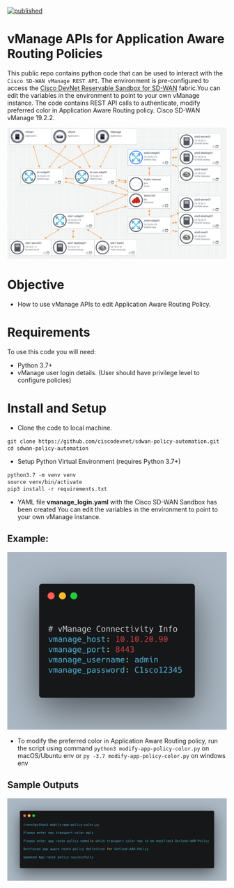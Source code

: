 
[![published](https://static.production.devnetcloud.com/codeexchange/assets/images/devnet-published.svg)](https://developer.cisco.com/codeexchange/github/repo/CiscoDevNet/sdwan-policy-automation)

# vManage APIs for Application Aware Routing Policies

This public repo contains python code that can be used to interact with the `Cisco SD-WAN vManage REST API`. The environment is pre-configured to access the [Cisco DevNet Reservable Sandbox for SD-WAN](https://devnetsandbox.cisco.com/RM/Diagram/Index/c9679e49-6751-4f43-9bb4-9d7ee162b069?diagramType=Topology) fabric.You can edit the variables in the environment to point to your own vManage instance. The code contains REST API calls to authenticate, modify preferred color in Application Aware Routing policy. Cisco SD-WAN vManage 19.2.2.

![Sandbox Image](./images/sdwan_sandbox.png)


# Objective 

*   How to use vManage APIs to edit Application Aware Routing Policy.

# Requirements

To use this code you will need:

* Python 3.7+
* vManage user login details. (User should have privilege level to configure policies)

# Install and Setup

- Clone the code to local machine.

```
git clone https://github.com/ciscodevnet/sdwan-policy-automation.git
cd sdwan-policy-automation
```
- Setup Python Virtual Environment (requires Python 3.7+)

```
python3.7 -m venv venv
source venv/bin/activate
pip3 install -r requirements.txt
```

- YAML file **vmanage_login.yaml** with the Cisco SD-WAN Sandbox has been created  You can edit the variables in the environment to point to your own vManage instance.

## Example:

![Yaml](./images/vmanage_login.png)

- To modify the preferred color in Application Aware Routing policy, run the script using command `python3 modify-app-policy-color.py` on macOS/Ubuntu env or `py -3.7 modify-app-policy-color.py` on windows env

## Sample Outputs

![AppOutput](./images/output.png)

